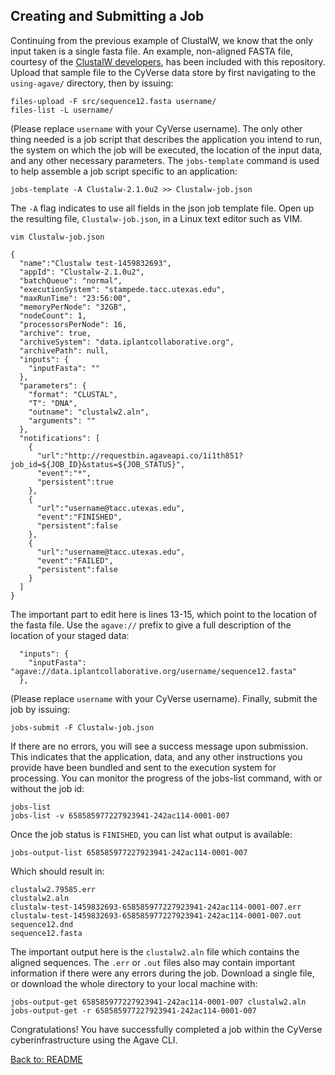 ## Creating and Submitting a Job

Continuing from the previous example of ClustalW, we know that the only input taken is a single fasta file. An example, non-aligned FASTA file, courtesy of the [ClustalW developers](http://www.ebi.ac.uk/Tools/msa/clustalw2/help/faq.html#11),  has been included with this repository.
Upload that sample file to the CyVerse data store by first navigating to the `using-agave/` directory, then by issuing:

```
files-upload -F src/sequence12.fasta username/
files-list -L username/
```

(Please replace `username` with your CyVerse username).
The only other thing needed is a job script that describes the application you intend to run, the system on which the job will be executed, the location of the input data, and any other necessary parameters.
The `jobs-template` command is used to help assemble a job script specific to an application:

```jobs-template -A Clustalw-2.1.0u2 >> Clustalw-job.json```

The `-A` flag indicates to use all fields in the json job template file.
Open up the resulting file, `Clustalw-job.json`, in a Linux text editor such as VIM.

```vim Clustalw-job.json```

```
{
  "name":"Clustalw test-1459832693",
  "appId": "Clustalw-2.1.0u2",
  "batchQueue": "normal",
  "executionSystem": "stampede.tacc.utexas.edu",
  "maxRunTime": "23:56:00",
  "memoryPerNode": "32GB",
  "nodeCount": 1,
  "processorsPerNode": 16,
  "archive": true,
  "archiveSystem": "data.iplantcollaborative.org",
  "archivePath": null,
  "inputs": {
    "inputFasta": ""
  },
  "parameters": {
    "format": "CLUSTAL",
    "T": "DNA",
    "outname": "clustalw2.aln",
    "arguments": ""
  },
  "notifications": [
    {
      "url":"http://requestbin.agaveapi.co/1i1th851?job_id=${JOB_ID}&status=${JOB_STATUS}",
      "event":"*",
      "persistent":true
    },
    {
      "url":"username@tacc.utexas.edu",
      "event":"FINISHED",
      "persistent":false
    },
    {
      "url":"username@tacc.utexas.edu",
      "event":"FAILED",
      "persistent":false
    }
  ]
}
```

The important part to edit here is lines 13-15, which point to the location of the fasta file.
Use the `agave://` prefix to give a full description of the location of your staged data:

```
  "inputs": {
    "inputFasta": "agave://data.iplantcollaborative.org/username/sequence12.fasta"
  },
```

(Please replace `username` with your CyVerse username). Finally, submit the job by issuing:

```jobs-submit -F Clustalw-job.json```

If there are no errors, you will see a success message upon submission.
This indicates that the application, data, and any other instructions you provide have been bundled and sent to the execution system for processing.
You can monitor the progress of the jobs-list command, with or without the job id:

```
jobs-list
jobs-list -v 658585977227923941-242ac114-0001-007
```

Once the job status is `FINISHED`, you can list what output is available:

```jobs-output-list 658585977227923941-242ac114-0001-007```

Which should result in:

```
clustalw2.79585.err
clustalw2.aln
clustalw-test-1459832693-658585977227923941-242ac114-0001-007.err
clustalw-test-1459832693-658585977227923941-242ac114-0001-007.out
sequence12.dnd
sequence12.fasta
```

The important output here is the `clustalw2.aln` file which contains the aligned sequences.
The `.err` or `.out` files also may contain important information if there were any errors during the job.
Download a single file, or download the whole directory to your local machine with:

```
jobs-output-get 658585977227923941-242ac114-0001-007 clustalw2.aln
jobs-output-get -r 658585977227923941-242ac114-0001-007
```

Congratulations! You have successfully completed a job within the CyVerse cyberinfrastructure using the Agave CLI.

[Back to: README](../README.md)
